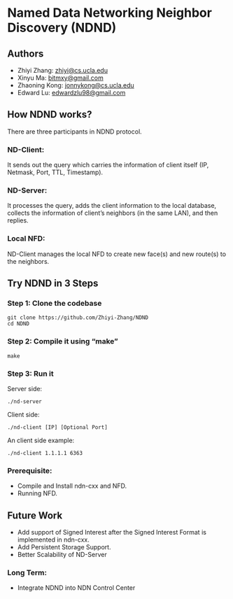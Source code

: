 # Named Data Networking Neighbor Discovery (NDND)

## Authors
* Zhiyi Zhang: zhiyi@cs.ucla.edu
* Xinyu Ma: bitmxy@gmail.com
* Zhaoning Kong: jonnykong@cs.ucla.edu
* Edward Lu: edwardzlu98@gmail.com 

## How NDND works?

There are three participants in NDND protocol.

### ND-Client:
It sends out the query which carries the information of client itself (IP, Netmask, Port, TTL, Timestamp).

### ND-Server:
It processes the query, adds the client information to the local database, collects the information of client’s neighbors (in the same LAN), and then replies.

### Local NFD:
ND-Client manages the local NFD to create new face(s) and new route(s) to the neighbors.

## Try NDND in 3 Steps

### Step 1: Clone the codebase
```
git clone https://github.com/Zhiyi-Zhang/NDND
cd NDND
```

### Step 2: Compile it using “make”
```
make
```

### Step 3: Run it
Server side:
```
./nd-server
```
Client side: 
```
./nd-client [IP] [Optional Port]
```
An client side example: 
```
./nd-client 1.1.1.1 6363
```




### Prerequisite:
* Compile and Install ndn-cxx and NFD.
* Running NFD.


## Future Work

* Add support of Signed Interest after the Signed Interest Format is implemented in ndn-cxx.
* Add Persistent Storage Support.
* Better Scalability of ND-Server

### Long Term:
* Integrate NDND into NDN Control Center